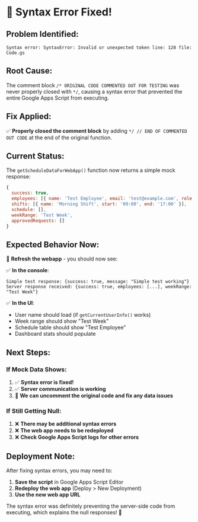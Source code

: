 # 🔧 Syntax Error Fixed!

## Problem Identified:

```
Syntax error: SyntaxError: Invalid or unexpected token line: 128 file: Code.gs
```

## Root Cause:

The comment block `/* ORIGINAL CODE COMMENTED OUT FOR TESTING` was never properly closed with `*/`, causing a syntax error that prevented the entire Google Apps Script from executing.

## Fix Applied:

✅ **Properly closed the comment block** by adding `*/ // END OF COMMENTED OUT CODE` at the end of the original function.

## Current Status:

The `getScheduleDataForWebApp()` function now returns a simple mock response:

```javascript
{
  success: true,
  employees: [{ name: 'Test Employee', email: 'test@example.com', role: 'Manager' }],
  shifts: [{ name: 'Morning Shift', start: '09:00', end: '17:00' }],
  schedule: [],
  weekRange: 'Test Week',
  approvedRequests: []
}
```

## Expected Behavior Now:

🎯 **Refresh the webapp** - you should now see:

✅ **In the console**:

```
Simple test response: {success: true, message: "Simple test working"}
Server response received: {success: true, employees: [...], weekRange: "Test Week"}
```

✅ **In the UI**:

- User name should load (if `getCurrentUserInfo()` works)
- Week range should show "Test Week"
- Schedule table should show "Test Employee"
- Dashboard stats should populate

## Next Steps:

### If Mock Data Shows:

1. ✅ **Syntax error is fixed!**
2. ✅ **Server communication is working**
3. 🔄 **We can uncomment the original code and fix any data issues**

### If Still Getting Null:

1. ❌ **There may be additional syntax errors**
2. ❌ **The web app needs to be redeployed**
3. ❌ **Check Google Apps Script logs for other errors**

## Deployment Note:

After fixing syntax errors, you may need to:

1. **Save the script** in Google Apps Script Editor
2. **Redeploy the web app** (Deploy > New Deployment)
3. **Use the new web app URL**

The syntax error was definitely preventing the server-side code from executing, which explains the null responses! 🎉
